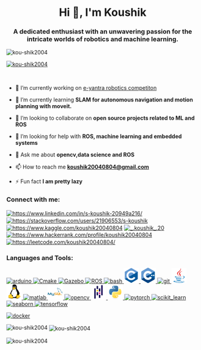 <h1 align="center">Hi 👋, I'm Koushik</h1>
<h3 align="center">A dedicated enthusiast with an unwavering passion for the intricate worlds of robotics and machine learning.</h3>

<p align="left"> <img src="https://komarev.com/ghpvc/?username=kou-shik2004&label=Profile%20views&color=0e75b6&style=flat" alt="kou-shik2004" /> </p>

<p align="left"> <a href="https://github.com/ryo-ma/github-profile-trophy"><img src="https://github-profile-trophy.vercel.app/?username=kou-shik2004" alt="kou-shik2004" /></a> </p>

<p align="left"> <a href="https://twitter.com/" target="blank"><img src="https://img.shields.io/twitter/follow/?logo=twitter&style=for-the-badge" alt="" /></a> </p>

- 🔭 I’m currently working on [e-yantra robotics competiton](https://github.com/Kou-shik2004/eYRC-2023_Cosmo_Logistic)

- 🌱 I’m currently learning **SLAM for autonomous navigation and motion planning with moveit.**

- 👯 I’m looking to collaborate on **open source projects related to ML and ROS**

- 🤝 I’m looking for help with **ROS, machine learning and embedded systems**

- 💬 Ask me about **opencv,data science and ROS**

- 📫 How to reach me **koushik20040804@gmail.com**

- ⚡ Fun fact **I am pretty lazy**

<h3 align="left">Connect with me:</h3>
<p align="left">
<a href="https://linkedin.com/in/https://www.linkedin.com/in/s-koushik-20949a216/" target="blank"><img align="center" src="https://raw.githubusercontent.com/rahuldkjain/github-profile-readme-generator/master/src/images/icons/Social/linked-in-alt.svg" alt="https://www.linkedin.com/in/s-koushik-20949a216/" height="30" width="40" /></a>
<a href="https://stackoverflow.com/users/https://stackoverflow.com/users/21906553/s-koushik" target="blank"><img align="center" src="https://raw.githubusercontent.com/rahuldkjain/github-profile-readme-generator/master/src/images/icons/Social/stack-overflow.svg" alt="https://stackoverflow.com/users/21906553/s-koushik" height="30" width="40" /></a>
<a href="https://kaggle.com/https://www.kaggle.com/koushik20040804" target="blank"><img align="center" src="https://raw.githubusercontent.com/rahuldkjain/github-profile-readme-generator/master/src/images/icons/Social/kaggle.svg" alt="https://www.kaggle.com/koushik20040804" height="30" width="40" /></a>
<a href="https://instagram.com/_.koushik_.20" target="blank"><img align="center" src="https://raw.githubusercontent.com/rahuldkjain/github-profile-readme-generator/master/src/images/icons/Social/instagram.svg" alt="_.koushik_.20" height="30" width="40" /></a>
<a href="https://www.hackerrank.com/https://www.hackerrank.com/profile/koushik20040804" target="blank"><img align="center" src="https://raw.githubusercontent.com/rahuldkjain/github-profile-readme-generator/master/src/images/icons/Social/hackerrank.svg" alt="https://www.hackerrank.com/profile/koushik20040804" height="30" width="40" /></a>
<a href="https://www.leetcode.com/https://leetcode.com/koushik20040804/" target="blank"><img align="center" src="https://raw.githubusercontent.com/rahuldkjain/github-profile-readme-generator/master/src/images/icons/Social/leet-code.svg" alt="https://leetcode.com/koushik20040804/" height="30" width="40" /></a>
</p>

<h3 align="left">Languages and Tools:</h3>
<p align="left"> <a href="https://www.arduino.cc/" target="_blank" rel="noreferrer"> <img src="https://cdn.worldvectorlogo.com/logos/arduino-1.svg" alt="arduino" width="40" height="40"/>  
</a>  <a href="https://cmake.org/" target="_blank" rel="noreferrer"> <img src="https://imgs.search.brave.com/WjUrt6PbUPQJ6wecdJupbQESWgIkLu04fshZcWFiO_I/rs:fit:500:0:0/g:ce/aHR0cHM6Ly9zdHls/ZXMucmVkZGl0bWVk/aWEuY29tL3Q1XzMw/dXEzL3N0eWxlcy9j/b21tdW5pdHlJY29u/X2ZiaXh1b2prMTdz/OTEucG5n" alt="Cmake" width="40" height="40"/> <a href="https://gazebosim.org/home" target="_blank" rel="noreferrer"> <img src="https://imgs.search.brave.com/1yswOXlY2BlcxxqhNWX_FwB-DAh-1ZER-9e0aYQf10k/rs:fit:500:0:0/g:ce/aHR0cHM6Ly9zZWVr/bG9nby5jb20vaW1h/Z2VzL0cvZ2F6ZWJv/LWxvZ28tNTFDNDY0/NzFDQS1zZWVrbG9n/by5jb20ucG5n" alt="Gazebo" width="40" height="40"/> <a href="https://ros.org/" target="_blank" rel="noreferrer"> <img src="https://imgs.search.brave.com/XrmRdh-r9LMGrj1dydP_P3ZJPlPy4X5mDi36Ilt-tX8/rs:fit:860:0:0/g:ce/aHR0cHM6Ly91cGxv/YWQud2lraW1lZGlh/Lm9yZy93aWtpcGVk/aWEvY29tbW9ucy9i/L2JiL1Jvc19sb2dv/LnN2Zw.svg" alt="ROS" width="40" height="40"/> </a> <a href="https://www.gnu.org/software/bash/" target="_blank" rel="noreferrer"> <img src="https://www.vectorlogo.zone/logos/gnu_bash/gnu_bash-icon.svg" alt="bash" width="40" height="40"/> </a> <a href="https://www.cprogramming.com/" target="_blank" rel="noreferrer"> <img src="https://raw.githubusercontent.com/devicons/devicon/master/icons/c/c-original.svg" alt="c" width="40" height="40"/> </a> <a href="https://www.w3schools.com/cpp/" target="_blank" rel="noreferrer"> <img src="https://raw.githubusercontent.com/devicons/devicon/master/icons/cplusplus/cplusplus-original.svg" alt="cplusplus" width="40" height="40"/> </a> <a href="https://git-scm.com/" target="_blank" rel="noreferrer"> <img src="https://www.vectorlogo.zone/logos/git-scm/git-scm-icon.svg" alt="git" width="40" height="40"/> </a> <a href="https://www.java.com" target="_blank" rel="noreferrer"> <img src="https://raw.githubusercontent.com/devicons/devicon/master/icons/java/java-original.svg" alt="java" width="40" height="40"/> </a> <a href="https://www.linux.org/" target="_blank" rel="noreferrer"> <img src="https://raw.githubusercontent.com/devicons/devicon/master/icons/linux/linux-original.svg" alt="linux" width="40" height="40"/> </a> <a href="https://www.mathworks.com/" target="_blank" rel="noreferrer"> <img src="https://upload.wikimedia.org/wikipedia/commons/2/21/Matlab_Logo.png" alt="matlab" width="40" height="40"/> </a> <a href="https://www.mysql.com/" target="_blank" rel="noreferrer"> <img src="https://raw.githubusercontent.com/devicons/devicon/master/icons/mysql/mysql-original-wordmark.svg" alt="mysql" width="40" height="40"/> </a> <a href="https://opencv.org/" target="_blank" rel="noreferrer"> <img src="https://www.vectorlogo.zone/logos/opencv/opencv-icon.svg" alt="opencv" width="40" height="40"/> </a> <a href="https://pandas.pydata.org/" target="_blank" rel="noreferrer"> <img src="https://raw.githubusercontent.com/devicons/devicon/2ae2a900d2f041da66e950e4d48052658d850630/icons/pandas/pandas-original.svg" alt="pandas" width="40" height="40"/> </a> <a href="https://www.python.org" target="_blank" rel="noreferrer"> <img src="https://raw.githubusercontent.com/devicons/devicon/master/icons/python/python-original.svg" alt="python" width="40" height="40"/> </a> <a href="https://pytorch.org/" target="_blank" rel="noreferrer"> <img src="https://www.vectorlogo.zone/logos/pytorch/pytorch-icon.svg" alt="pytorch" width="40" height="40"/> </a> <a href="https://scikit-learn.org/" target="_blank" rel="noreferrer"> <img src="https://upload.wikimedia.org/wikipedia/commons/0/05/Scikit_learn_logo_small.svg" alt="scikit_learn" width="40" height="40"/> </a> <a href="https://seaborn.pydata.org/" target="_blank" rel="noreferrer"> <img src="https://seaborn.pydata.org/_images/logo-mark-lightbg.svg" alt="seaborn" width="40" height="40"/> </a> <a href="https://www.tensorflow.org" target="_blank" rel="noreferrer"> <img src="https://www.vectorlogo.zone/logos/tensorflow/tensorflow-icon.svg" alt="tensorflow" width="40" height="40"/> </a> <p align="left"> <a href="https://www.docker.com/" target="_blank" rel="noreferrer"> <img src="https://www.svgrepo.com/show/349342/docker.svg" alt="docker" width="40" height="40"/>  
  </a> </p>

<p><img align="left" src="https://github-readme-stats.vercel.app/api/top-langs?username=kou-shik2004&show_icons=true&locale=en&layout=compact" alt="kou-shik2004" /></p>

<p>&nbsp;<img align="center" src="https://github-readme-stats.vercel.app/api?username=kou-shik2004&show_icons=true&locale=en" alt="kou-shik2004" /></p>

<p><img align="center" src="https://github-readme-streak-stats.herokuapp.com/?user=kou-shik2004&" alt="kou-shik2004" /></p>

